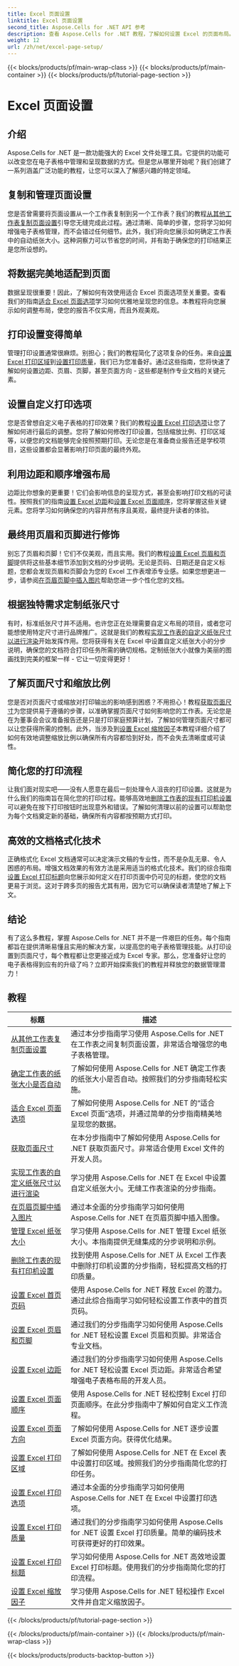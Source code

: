 ```yaml
---
title: Excel 页面设置
linktitle: Excel 页面设置
second_title: Aspose.Cells for .NET API 参考
description: 查看 Aspose.Cells for .NET 教程，了解如何设置 Excel 的页面布局。轻松自定义您的 Excel 文件。
weight: 12
url: /zh/net/excel-page-setup/
---
```


{{< blocks/products/pf/main-wrap-class >}}
{{< blocks/products/pf/main-container >}}
{{< blocks/products/pf/tutorial-page-section >}}

# Excel 页面设置

## 介绍

Aspose.Cells for .NET 是一款功能强大的 Excel 文件处理工具。它提供的功能可以改变您在电子表格中管理和呈现数据的方式。但是您从哪里开始呢？我们创建了一系列涵盖广泛功能的教程，让您可以深入了解感兴趣的特定领域。

## 复制和管理页面设置  
您是否曾需要将页面设置从一个工作表复制到另一个工作表？我们的教程[从其他工作表复制页面设置](./copy-page-setup-settings-from-other-worksheet/)引导您无缝完成此过程。通过清晰、简单的步骤，您将学习如何增强电子表格管理，而不会错过任何细节。此外，我们将向您展示如何确定工作表中的自动纸张大小。这种洞察力可以节省您的时间，并有助于确保您的打印结果正是您所设想的。

## 将数据完美地适配到页面  
数据呈现很重要！因此，了解如何有效使用适合 Excel 页面选项至关重要。查看我们的指南[适合 Excel 页面选项](./fit-to-excel-pages-options/)学习如何优雅地呈现您的信息。本教程将向您展示如何调整布局，使您的报告不仅实用，而且外观美观。 

## 打印设置变得简单  
管理打印设置通常很麻烦。别担心；我们的教程简化了这项复杂的任务。来自[设置 Excel 打印区域](./set-excel-print-area/)到[设置打印质量](./set-excel-print-quality/)，我们已为您准备好。通过这些指南，您将快速了解如何设置边距、页眉、页脚，甚至页面方向 - 这些都是制作专业文档的关键元素。

## 设置自定义打印选项 

您是否曾想自定义电子表格的打印效果？我们的教程[设置 Excel 打印选项](./set-excel-print-options/)让您了解如何进行最后的调整。您将了解如何修改打印设置，包括缩放比例、打印区域等，以便您的文档能够完全按照预期打印。无论您是在准备商业报告还是学校项目，这些设置都会显著影响打印页面的最终外观。

## 利用边距和顺序增强布局 

边距比你想象的更重要！它们会影响信息的呈现方式，甚至会影响打印文档的可读性。按照我们的指南[设置 Excel 边距](./set-excel-margins/)和[设置 Excel 页面顺序](./set-excel-page-order/)，您将掌握这些关键元素。您将学习如何确保您的内容井然有序且美观，最终提升读者的体验。

## 最终用页眉和页脚进行修饰 

别忘了页眉和页脚！它们不仅美观，而且实用。我们的教程[设置 Excel 页眉和页脚](./set-excel-headers-and-footers/)提供将这些基本细节添加到文档的分步说明。无论是页码、日期还是自定义标题，您都会发现页眉和页脚会为您的 Excel 工作表增添专业感。如果您想更进一步，请参阅[在页眉页脚中插入图片](./insert-image-in-header-footer/)帮助您进一步个性化您的文档。

## 根据独特需求定制纸张尺寸

有时，标准纸张尺寸并不适用。也许您正在处理需要自定义布局的项目，或者您可能想使用特定尺寸进行品牌推广。这就是我们的教程[实现工作表的自定义纸张尺寸以进行渲染](./implement-custom-paper-size-of-worksheet-for-rendering/)开始发挥作用。您将获得有关在 Excel 中设置自定义纸张大小的分步说明，确保您的文档符合打印任务所需的确切规格。定制纸张大小就像为美丽的图画找到完美的框架一样 - 它让一切变得更好！

## 了解页面尺寸和缩放比例

您是否对页面尺寸或缩放对打印输出的影响感到困惑？不用担心！教程[获取页面尺寸](./get-page-dimensions/)为您提供易于遵循的步骤，以准确掌握页面尺寸如何影响您的工作表。无论您是在为董事会会议准备报告还是只是打印家庭预算计划，了解如何管理页面尺寸都可以让您获得所需的控制。此外，当涉及到[设置 Excel 缩放因子](./set-excel-scaling-factor/)本教程详细介绍了如何有效地调整缩放比例以确保所有内容都恰到好处，而不会失去清晰度或可读性。 

## 简化您的打印流程 

让我们面对现实吧——没有人愿意在最后一刻处理令人沮丧的打印设置。这就是为什么我们的指南旨在简化您的打印过程。能够高效地[删除工作表的现有打印机设置](./remove-existing-printer-settings-of-worksheets/)可以避免在按下打印按钮时出现意外和错误。了解如何清理以前的设置可以帮助您为每个文档奠定新的基础，确保所有内容都按预期方式打印。

## 高效的文档格式化技术

正确格式化 Excel 文档通常可以决定演示文稿的专业性，而不是杂乱无章、令人困惑的布局。增强文档效果的有效方法是采用适当的格式化技术。我们的综合指南[设置 Excel 打印标题](./set-excel-print-title/)向您展示如何定义在打印页面中仍可见的标题，使您的文档更易于浏览。这对于跨多页的报告尤其有用，因为它可以确保读者清楚地了解上下文。

## 结论 

有了这么多教程，掌握 Aspose.Cells for .NET 并不是一件艰巨的任务。每个指南都旨在提供清晰易懂且实用的解决方案，以提高您的电子表格管理技能。从打印设置到页面尺寸，每个教程都让您更接近成为 Excel 专家。那么，您准备好让您的电子表格得到应有的升级了吗？立即开始探索我们的教程并释放您的数据管理潜力！ 


## 教程 
| 标题 | 描述 |
| --- | --- |
| [从其他工作表复制页面设置](./copy-page-setup-settings-from-other-worksheet/) | 通过本分步指南学习使用 Aspose.Cells for .NET 在工作表之间复制页面设置，非常适合增强您的电子表格管理。 |  
| [确定工作表的纸张大小是否自动](./determine-if-paper-size-of-worksheet-is-automatic/) | 了解如何使用 Aspose.Cells for .NET 确定工作表的纸张大小是否自动。按照我们的分步指南轻松实施。 |  
| [适合 Excel 页面选项](./fit-to-excel-pages-options/) | 了解如何使用 Aspose.Cells for .NET 的“适合 Excel 页面”选项，并通过简单的分步指南精美地呈现您的数据。 |  
| [获取页面尺寸](./get-page-dimensions/) | 在本分步指南中了解如何使用 Aspose.Cells for .NET 获取页面尺寸。非常适合使用 Excel 文件的开发人员。 |  
| [实现工作表的自定义纸张尺寸以进行渲染](./implement-custom-paper-size-of-worksheet-for-rendering/) | 学习使用 Aspose.Cells for .NET 在 Excel 中设置自定义纸张大小。无缝工作表渲染的分步指南。 |  
| [在页眉页脚中插入图片](./insert-image-in-header-footer/) | 通过本全面的分步指南学习如何使用 Aspose.Cells for .NET 在页眉页脚中插入图像。 |  
| [管理 Excel 纸张大小](./manage-excel-paper-size/) | 学习使用 Aspose.Cells for .NET 管理 Excel 纸张大小。本指南提供无缝集成的分步说明和示例。 |  
| [删除工作表的现有打印机设置](./remove-existing-printer-settings-of-worksheets/) | 找到使用 Aspose.Cells for .NET 从 Excel 工作表中删除打印机设置的分步指南，轻松提高文档的打印质量。 |  
| [设置 Excel 首页页码](./set-excel-first-page-number/) | 使用 Aspose.Cells for .NET 释放 Excel 的潜力。通过此综合指南学习如何轻松设置工作表中的首页页码。 |  
| [设置 Excel 页眉和页脚](./set-excel-headers-and-footers/) | 通过我们的分步指南学习如何使用 Aspose.Cells for .NET 轻松设置 Excel 页眉和页脚。非常适合专业文档。 |  
| [设置 Excel 边距](./set-excel-margins/) | 通过我们的分步指南学习如何使用 Aspose.Cells for .NET 轻松设置 Excel 页边距。非常适合希望增强电子表格布局的开发人员。 |  
| [设置 Excel 页面顺序](./set-excel-page-order/) | 使用 Aspose.Cells for .NET 轻松控制 Excel 打印页面顺序。在此分步指南中了解如何自定义工作流程。 |  
| [设置 Excel 页面方向](./set-excel-page-orientation/) | 了解如何使用 Aspose.Cells for .NET 逐步设置 Excel 页面方向。获得优化结果。 |  
| [设置 Excel 打印区域](./set-excel-print-area/) | 了解如何使用 Aspose.Cells for .NET 在 Excel 表中设置打印区域。按照我们的分步指南简化您的打印任务。 |  
| [设置 Excel 打印选项](./set-excel-print-options/) | 通过本全面的分步指南学习如何使用 Aspose.Cells for .NET 在 Excel 中设置打印选项。 |  
| [设置 Excel 打印质量](./set-excel-print-quality/) | 通过我们的分步指南学习如何使用 Aspose.Cells for .NET 设置 Excel 打印质量。简单的编码技术可获得更好的打印效果。 |  
| [设置 Excel 打印标题](./set-excel-print-title/) | 学习如何使用 Aspose.Cells for .NET 高效地设置 Excel 打印标题。使用我们的分步指南简化您的打印流程。 |  
| [设置 Excel 缩放因子](./set-excel-scaling-factor/) | 学习使用 Aspose.Cells for .NET 轻松操作 Excel 文件并自定义缩放因子。 |  
{{< /blocks/products/pf/tutorial-page-section >}}

{{< /blocks/products/pf/main-container >}}
{{< /blocks/products/pf/main-wrap-class >}}

{{< blocks/products/products-backtop-button >}}
